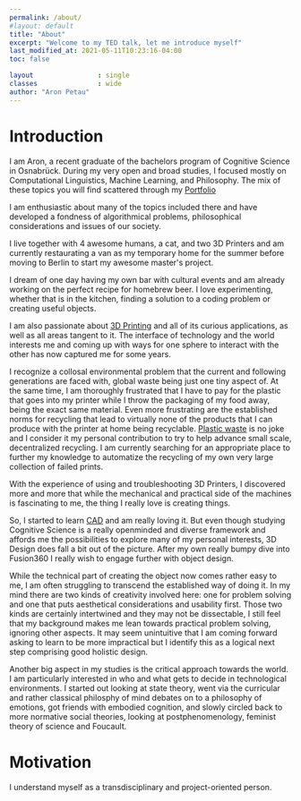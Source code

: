 ```yaml
---
permalink: /about/
#layout: default
title: "About"
excerpt: "Welcome to my TED talk, let me introduce myself"
last_modified_at: 2021-05-11T10:23:16-04:00
toc: false

layout                : single
classes               : wide
author: "Aron Petau"
---
```


# Introduction


I am Aron, a recent graduate of the bachelors program of Cognitive Science in Osnabrück. 
During my very open and broad studies, I focused mostly on Computational Linguistics, Machine Learning, and Philosophy.
The mix of these topics you will find scattered through my [Portfolio](/portfolio/)

I am enthusiastic about many of the topics included there and have developed a fondness of algorithmical problems, philosophical considerations and issues of our society. 

I live together with 4 awesome humans, a cat, and two 3D Printers and am currently restaurating a van as my temporary home for the summer before moving to Berlin to start my awesome master's project.

I dream of one day having my own bar with cultural events and am already working on the perfect recipe for homebrew beer. I love experimenting, whether that is in the kitchen, finding a solution to a coding problem or creating useful objects. 

I am also passionate about [3D Printing](/printing/) and all of its curious applications, as well as all areas tangent to it.
The interface of technology and the world interests me and coming up with ways for one sphere to interact with the other has now captured me for some years. 

I recognize a collosal environmental problem that the current and following generations are faced with, global waste being just one tiny aspect of.
At the same time, I am thoroughly frustrated that I have to pay for the plastic that goes into my printer while I throw the packaging of my food away, being the exact same material.
Even more frustrating are the established norms for recycling that lead to virtually none of the products that I can produce with the printer at home being recyclable.
[Plastic waste](/plastic-recycling/) is no joke and I consider it my personal contribution to try to help advance small scale, decentralized recycling.
I am currently searching for an appropriate place to further my knowledge to automatize the recycling of my own very large collection of failed prints.

With the experience of using and troubleshooting 3D Printers, I discovered more and more that while the mechanical and practical side of the machines is fascinating to me, the thing I really love is creating things. 

So, I started to learn [CAD](/cad/) and am really loving it. 
But even though studying Cognitive Science is a really openminded and diverse framework and affords me the possibilities to explore many of my personal interests, 3D Design does fall a bit out of the picture. After my own really bumpy dive into Fusion360 I really wish to engage further with object design. 

While the technical part of creating the object now comes rather easy to me, I am often struggling to transcend the established way of doing it. In my mind there are two kinds of creativity involved here: one for problem solving and one that puts aesthetical considerations and usability first. Those two kinds are certainly intertwined and they may not be dissectable, I still feel that my background makes me lean towards practical problem solving, ignoring other aspects. 
It may seem unintuitive that I am coming forward asking to learn to be more impractical but I identify this as a logical next step comprising good holistic design. 

Another big aspect in my studies is the critical approach towards the world. I am particularly interested in who and what gets to decide in technological environments. I started out looking at state theory, went via the curricular and rather classical philosphy of mind debates on to a philosophy of emotions, got friends with embodied cognition, and slowly circled back to more normative social theories, looking at postphenomenology, feminist theory of science and Foucault.


# Motivation

I understand myself as a transdisciplinary and project-oriented person.

